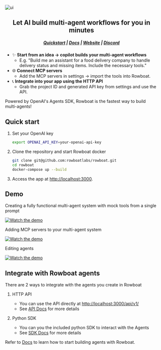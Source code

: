 ![ui](/assets/banner.png)

<h2 align="center">Let AI build multi-agent workflows for you in minutes</h2>
<h5 align="center">

[Quickstart](#quick-start) | [Docs](https://docs.rowboatlabs.com/) | [Website](https://www.rowboatlabs.com/) |  [Discord](https://discord.gg/jHhUKkKHn8) 

</h5>

- ✨ **Start from an idea -> copilot builds your multi-agent workflows**
   - E.g. "Build me an assistant for a food delivery company to handle delivery status and missing items. Include the necessary tools."
- 🌐 **Connect MCP servers**
   - Add the MCP servers in settings -> import the tools into Rowboat.     
- 📞 **Integrate into your app using the HTTP API**
   - Grab the project ID and generated API key from settings and use the API.

Powered by OpenAI's Agents SDK, Rowboat is the fastest way to build multi-agents!

## Quick start
1. Set your OpenAI key
      ```bash
   export OPENAI_API_KEY=your-openai-api-key
   ```
      
2. Clone the repository and start Rowboat docker
   ```bash
   git clone git@github.com:rowboatlabs/rowboat.git
   cd rowboat
   docker-compose up --build
   ```

3. Access the app at [http://localhost:3000](http://localhost:3000).

## Demo

Creating a fully functional multi-agent system with mock tools from a single prompt

[![Watch the demo](https://img.youtube.com/vi/FD2B0vxoqPY/0.jpg)](https://www.youtube.com/watch?v=FD2B0vxoqPY)

Adding MCP servers to your multi-agent system

[![Watch the demo](https://img.youtube.com/vi/EbkIPCTyD58/0.jpg)](https://www.youtube.com/watch?v=EbkIPCTyD58)

Editing agents 

[![Watch the demo](https://img.youtube.com/vi/uoCEQtOe7eE/0.jpg)](https://www.youtube.com/watch?v=uoCEQtOe7eE)


## Integrate with Rowboat agents

There are 2 ways to integrate with the agents you create in Rowboat

1. HTTP API
   - You can use the API directly at [http://localhost:3000/api/v1/](http://localhost:3000/api/v1/)
   - See [API Docs](https://docs.rowboatlabs.com/using_the_api/) for more details

2. Python SDK
   - You can you the included python SDK to interact with the Agents
   - See [SDK Docs](https://docs.rowboatlabs.com/using_the_sdk/) for more details


Refer to [Docs](https://docs.rowboatlabs.com/) to learn how to start building agents with Rowboat.


   
